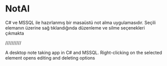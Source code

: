 # NotAl
 C# ve MSSQL ile hazırlanmış bir masaüstü not alma uygulamasıdır. 
 Seçili elemanın üzerine sağ tıklandığında düzenleme ve silme seçenekleri çıkmakta

//////////

A desktop note taking app in C# and MSSQL. 
Right-clicking on the selected element opens editing and deleting options
